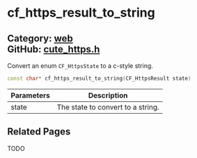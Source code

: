 [](../header.md ':include')

# cf_https_result_to_string

Category: [web](/api_reference?id=web)  
GitHub: [cute_https.h](https://github.com/RandyGaul/cute_framework/blob/master/include/cute_https.h)  
---

Convert an enum `CF_HttpsState` to a c-style string.

```cpp
const char* cf_https_result_to_string(CF_HttpsResult state)
```

Parameters | Description
--- | ---
state | The state to convert to a string.

## Related Pages

TODO  
